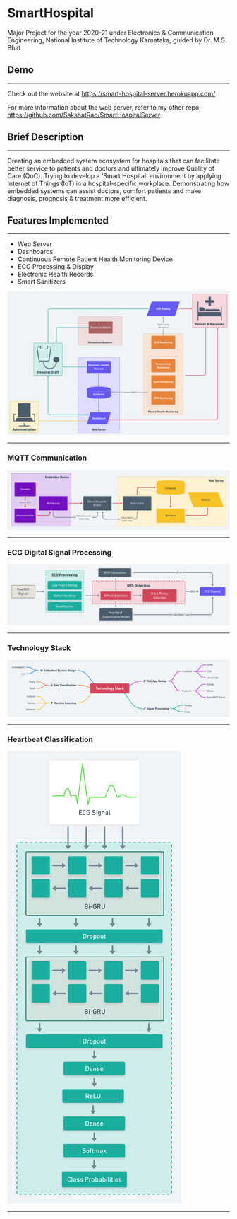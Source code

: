 
# SmartHospital

Major Project for the year 2020-21 under Electronics & Communication Engineering, National Institute of Technology Karnataka, guided by Dr. M.S. Bhat

## Demo

---

Check out the website at https://smart-hospital-server.herokuapp.com/

For more information about the web server, refer to my other repo - https://github.com/SakshatRao/SmartHospitalServer

## Brief Description

---

Creating an embedded system ecosystem for hospitals that can facilitate better service to patients and doctors and ultimately improve Quality of Care (QoC). Trying to develop a ‘Smart Hospital’ environment by applying Internet of Things (IoT) in a hospital-specific workplace. Demonstrating how embedded systems can assist doctors, comfort patients and make diagnosis, prognosis & treatment more efficient.

## Features Implemented

---

- Web Server
- Dashboards
- Continuous Remote Patient Health Monitoring Device
- ECG Processing & Display
- Electronic Health Records
- Smart Sanitizers

![alt text](Schematics/Main_Schematic.png "Main Block Diagram")

---

### MQTT Communication
![alt text](Schematics/MQTT_Setup.png "MQTT Setup")

---

### ECG Digital Signal Processing
![alt text](Schematics/ECG_DSP.png "ECG DSP")

---

### Technology Stack
![alt text](Schematics/Tech_Stack.png "Tech Stack")

---

### Heartbeat Classification
![alt text](Schematics/HeartBeat_Classification.png "Heartbeat Classification")

---